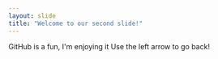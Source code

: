 ```yaml
---
layout: slide
title: "Welcome to our second slide!"
---
```

GitHub is a fun, I'm enjoying it
Use the left arrow to go back!
